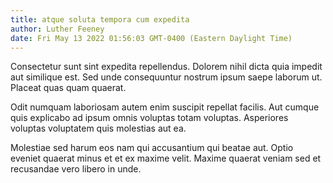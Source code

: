 ```yaml
---
title: atque soluta tempora cum expedita
author: Luther Feeney
date: Fri May 13 2022 01:56:03 GMT-0400 (Eastern Daylight Time)
---
```

Consectetur sunt sint expedita repellendus. Dolorem nihil dicta quia impedit aut similique est. Sed unde consequuntur nostrum ipsum saepe laborum ut. Placeat quas quam quaerat.

 Odit numquam laboriosam autem enim suscipit repellat facilis. Aut cumque quis explicabo ad ipsum omnis voluptas totam voluptas. Asperiores voluptas voluptatem quis molestias aut ea.

 Molestiae sed harum eos nam qui accusantium qui beatae aut. Optio eveniet quaerat minus et et ex maxime velit. Maxime quaerat veniam sed et recusandae vero libero in unde.